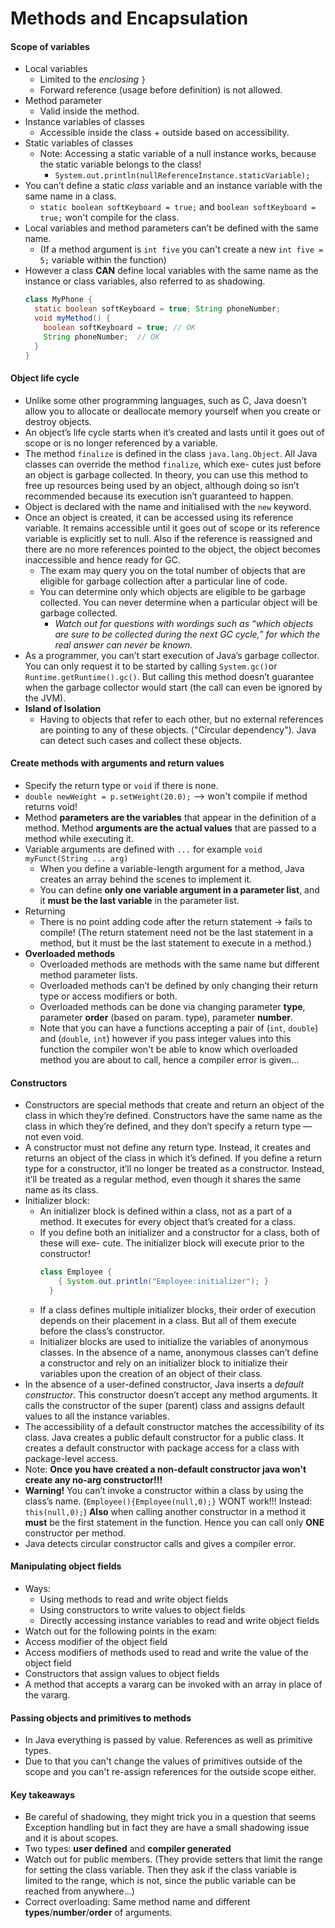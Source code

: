 # Methods and Encapsulation

#### Scope of variables
- Local variables
  - Limited to the *enclosing* `}`
  - Forward reference (usage before definition) is not allowed.
- Method parameter
  - Valid inside the method.
- Instance variables of classes
  - Accessible inside the class + outside based on accessibility.
- Static variables of classes
  - Note: Accessing a static variable of a null instance works, because the static variable belongs to the class!
    - `System.out.println(nullReferenceInstance.staticVariable);`
- You can’t define a static *class* variable and an instance variable with the same name in a class.
  - `static boolean softKeyboard = true;` and `boolean softKeyboard = true;` won't compile for the class.
- Local variables and method parameters can’t be defined with the same name.
  - (If a method argument is `int five` you can't create a new `int five = 5;` variable within the function)
- However a class **CAN** define local variables with the same name as the instance or class variables, also referred to as shadowing.
  ```java
  class MyPhone {
    static boolean softKeyboard = true; String phoneNumber;
    void myMethod() {
      boolean softKeyboard = true; // OK
      String phoneNumber;  // OK
    }
  }
  ```

#### Object life cycle
- Unlike some other programming languages, such as C, Java doesn’t allow you to allocate or deallocate memory yourself when you create or destroy objects.
- An object’s life cycle starts when it’s created and lasts until it goes out of scope or is no longer referenced by a variable.
- The method `finalize` is defined in the class `java.lang.Object`. All Java classes can override the method `finalize`, which exe- cutes just before an object is garbage collected. In theory, you can use this method to free up resources being used by an object, although doing so isn’t recommended because its execution isn’t guaranteed to happen.
- Object is declared with the name and initialised with the `new` keyword.
- Once an object is created, it can be accessed using its reference variable. It remains accessible until it goes out of scope or its reference variable is explicitly set to null. Also if the reference is reassigned and there are no more references pointed to the object, the object becomes inaccessible and hence ready for GC.
  - The exam may query you on the total number of objects that are eligible for garbage collection after a particular line of code.
  - You can determine only which objects are eligible to be garbage collected. You can never determine when a particular object will be garbage collected.
    - *Watch out for questions with wordings such as “which objects are sure to be collected during the next GC cycle,” for which the real answer can never be known.*
- As a programmer, you can’t start execution of Java’s garbage collector. You can only request it to be started by calling `System.gc()`or `Runtime.getRuntime().gc()`. But calling this method doesn’t guarantee when the garbage collector would start (the call can even be ignored by the JVM).
- **Island of Isolation**
  - Having to objects that refer to each other, but no external references are pointing to any of these objects. ("Circular dependency"). Java can detect such cases and collect these objects.

#### Create methods with arguments and return values
- Specify the return type or `void` if there is none.
- `double newWeight = p.setWeight(20.0);` --> won't compile if method returns void!
- Method **parameters are the variables** that appear in the definition of a method. Method **arguments are the actual values** that are passed to a method while executing it.
- Variable arguments are defined with `...` for example `void myFunct(String ... arg)`
  - When you define a variable-length argument for a method, Java creates an array behind the scenes to implement it.
  - You can define **only one variable argument in a parameter list**, and it **must be the last variable** in the parameter list.
- Returning
  - There is no point adding code after the return statement -> fails to compile! (The return statement need not be the last statement in a method, but it must be the last statement to execute in a method.)
- **Overloaded methods**
  - Overloaded methods are methods with the same name but different method parameter lists.
  - Overloaded methods can’t be defined by only changing their return type or access modifiers or both.
  - Overloaded methods can be done via changing parameter **type**, parameter **order** (based on param. type), parameter **number**.
  - Note that you can have a functions accepting a pair of (`int`, `double`) and (`double`, `int`) however if you pass integer values
  into this function the compiler won't be able to know which overloaded method you are about to call, hence a compiler error is given...

#### Constructors
- Constructors are special methods that create and return an object of the class in which they’re defined. Constructors have the same name as the class in which they’re defined, and they don’t specify a return type — not even void.
- A constructor must not define any return type. Instead, it creates and returns an object of the class in which it’s defined. If you define a return type for a constructor, it’ll no longer be treated as a constructor. Instead, it’ll be treated as a regular method, even though it shares the same name as its class.
- Initializer block:
  - An initializer block is defined within a class, not as a part of a method. It executes for every object that’s created for a class.
  - If you define both an initializer and a constructor for a class, both of these will exe- cute. The initializer block will execute prior to the constructor!
    ```java
    class Employee {
        { System.out.println("Employee:initializer"); }
      }
    ```
  - If a class defines multiple initializer blocks, their order of execution depends on their placement in a class. But all of them execute before the class’s constructor.
  - Initializer blocks are used to initialize the variables of anonymous classes. In the absence of a name, anonymous classes can’t define a constructor and rely on an initializer block to initialize their variables upon the creation of an object of their class.
-  In the absence of a user-defined constructor, Java inserts a *default constructor*. This constructor doesn’t accept any method arguments. It calls the constructor of the super (parent) class and assigns default values to all the instance variables.
  - The accessibility of a default constructor matches the accessibility of its class. Java creates a public default constructor for a public class. It creates a default constructor with package access for a class with package-level access.
  - Note: **Once you have created a non-default constructor java won't create any no-arg constructor!!!**
- **Warning!** You can’t invoke a constructor within a class by using the class’s name. (`Employee(){Employee(null,0);}` WONT work!!! Instead: `this(null,0);`) **Also** when calling another constructor in a method it **must** be the first statement in the function. Hence you can call only **ONE** constructor per method.
- Java detects circular constructor calls and gives a compiler error.

#### Manipulating object fields
- Ways:
  - Using methods to read and write object fields
  - Using constructors to write values to object fields
  - Directly accessing instance variables to read and write object fields
-  Watch out for the following points in the exam:
  - Access modifier of the object field
  - Access modifiers of methods used to read and write the value of the object field
  - Constructors that assign values to object fields
- A method that accepts a vararg can be invoked with an array in place of the vararg.

#### Passing objects and primitives to methods
- In Java everything is passed by value. References as well as primitive types.
- Due to that you can't change the values of primitives outside of the scope and you can't re-assign references for the outside scope either.

#### Key takeaways
- Be careful of shadowing, they might trick you in a question that seems Exception handling but in fact they are have a small shadowing issue and it is about scopes.
- Two types: **user defined** and **compiler generated**
- Watch out for public members. (They provide setters that limit the range for setting the class variable. Then they ask if the class variable is limited to the range, which is not, since the public variable can be reached from anywhere...)
- Correct overloading: Same method name and different **types**/**number**/**order** of arguments.
